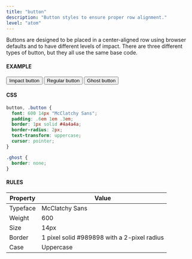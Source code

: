 ```yaml
---
title: "button"
description: "Button styles to ensure proper row alignment."
level: "atom"
---
```


Buttons are designed to be placed in a center-aligned row using browser defaults and to have different levels of impact. There are three different types of button,  but they all use the same base code.

#### EXAMPLE
<div class="example">
  <button class="impact">Impact button</button>
  <button>Regular button</button>
  <button class="ghost">Ghost button</button>
</div>

#### CSS
```css
button, .button {
  font: 600 14px "McClatchy Sans";
  padding: .6em 1em .3em;
  border: 1px solid #4a4a4a;
  border-radius: 2px;
  text-transform: uppercase;
  cursor: pointer;
}

.ghost {
  border: none;
}
```

#### RULES

Property | Value
--- | ---
Typeface | McClatchy Sans
Weight | 600
Size | 14px
Border | 1 pixel solid #989898 with a 2-pixel radius
Case | Uppercase
